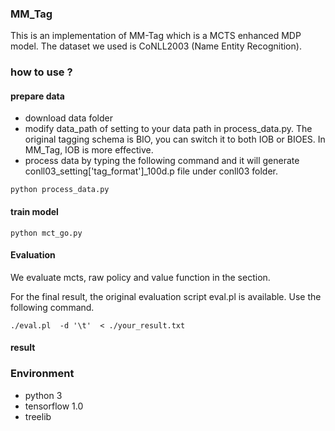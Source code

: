 ### MM_Tag
This is an implementation of MM-Tag which is a MCTS enhanced MDP model. The dataset we used is CoNLL2003 (Name Entity Recognition).


### how to use ?
#### prepare data
- download data folder
- modify data_path of setting to your data path in process_data.py. The original tagging schema is BIO, you can switch it to both IOB or BIOES. In MM_Tag, IOB is more effective.
- process data by typing the following command and it will generate conll03_setting['tag_format']_100d.p file under conll03 folder.
```
python process_data.py
```

#### train model
```
python mct_go.py
```

#### Evaluation 
We evaluate mcts, raw policy and value function in the section.


For the final result, the original evaluation script eval.pl  is available. Use the following command.

```
./eval.pl  -d '\t'  < ./your_result.txt
```




#### result





### Environment
- python 3
- tensorflow 1.0
- treelib

